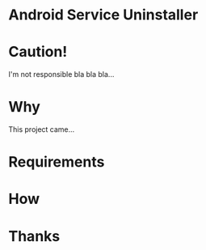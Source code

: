 # Android Service Uninstaller# Caution!I'm not responsible bla bla bla...# WhyThis project came...# Requirements# How# Thanks